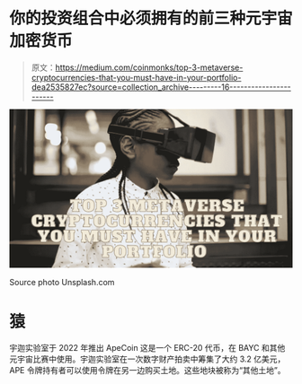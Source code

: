 # 你的投资组合中必须拥有的前三种元宇宙加密货币

> 原文：<https://medium.com/coinmonks/top-3-metaverse-cryptocurrencies-that-you-must-have-in-your-portfolio-dea2535827ec?source=collection_archive---------16----------------------->

![](img/c0d3401a6b40f8c42d66eca14f04f2ff.png)

Source photo Unsplash.com

# 猿

宇迦实验室于 2022 年推出 ApeCoin 这是一个 ERC-20 代币，在 BAYC 和其他元宇宙比赛中使用。宇迦实验室在一次数字财产拍卖中筹集了大约 3.2 亿美元，APE 令牌持有者可以使用令牌在另一边购买土地。这些地块被称为“其他土地”。